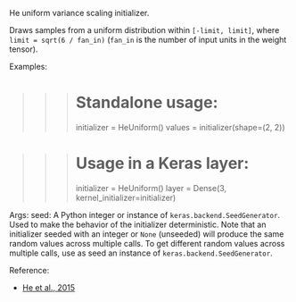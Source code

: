 He uniform variance scaling initializer.

Draws samples from a uniform distribution within `[-limit, limit]`, where
`limit = sqrt(6 / fan_in)` (`fan_in` is the number of input units in the
weight tensor).

Examples:

>>> # Standalone usage:
>>> initializer = HeUniform()
>>> values = initializer(shape=(2, 2))

>>> # Usage in a Keras layer:
>>> initializer = HeUniform()
>>> layer = Dense(3, kernel_initializer=initializer)

Args:
    seed: A Python integer or instance of
        `keras.backend.SeedGenerator`.
        Used to make the behavior of the initializer
        deterministic. Note that an initializer seeded with an integer
        or `None` (unseeded) will produce the same random values
        across multiple calls. To get different random values
        across multiple calls, use as seed an instance
        of `keras.backend.SeedGenerator`.

Reference:

- [He et al., 2015](https://arxiv.org/abs/1502.01852)
